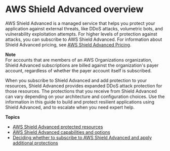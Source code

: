 # AWS Shield Advanced overview<a name="ddos-advanced-summary"></a>

AWS Shield Advanced is a managed service that helps you protect your application against external threats, like DDoS attacks, volumetric bots, and vulnerability exploitation attempts\. For higher levels of protection against attacks, you can subscribe to AWS Shield Advanced\. For information about Shield Advanced pricing, see [AWS Shield Advanced Pricing](http://aws.amazon.com/shield/pricing/)\.

**Note**  
For accounts that are members of an AWS Organizations organization, Shield Advanced subscriptions are billed against the organization's payer account, regardless of whether the payer account itself is subscribed\. 

When you subscribe to Shield Advanced and add protection to your resources, Shield Advanced provides expanded DDoS attack protection for those resources\. The protections that you receive from Shield Advanced can vary depending on your architecture and configuration choices\. Use the information in this guide to build and protect resilient applications using Shield Advanced, and to escalate when you need expert help\. 

**Topics**
+ [AWS Shield Advanced protected resources](ddos-advanced-summary-protected-resources.md)
+ [AWS Shield Advanced capabilities and options](ddos-advanced-summary-capabilities.md)
+ [Deciding whether to subscribe to AWS Shield Advanced and apply additional protections](ddos-advanced-summary-deciding.md)